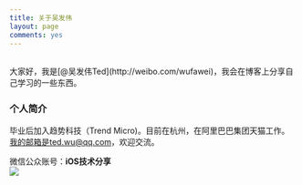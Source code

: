 ```yaml
---
title: 关于吴发伟
layout: page
comments: yes
---
```

<br/>
大家好，我是[@吴发伟Ted](http://weibo.com/wufawei)，我会在博客上分享自己学习的一些东西。
<br/>

### 个人简介
毕业后加入趋势科技（Trend Micro)。目前在杭州，在阿里巴巴集团天猫工作。  
我的邮箱是ted.wu@qq.com，欢迎交流。

微信公众账号：**iOS技术分享**  
![](http://farm3.staticflickr.com/2826/10855679484_56b7429bd6_m.jpg)